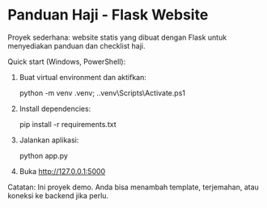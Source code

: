 # Panduan Haji - Flask Website

Proyek sederhana: website statis yang dibuat dengan Flask untuk menyediakan panduan dan checklist haji.

Quick start (Windows, PowerShell):

1. Buat virtual environment dan aktifkan:

   python -m venv .venv; .\.venv\Scripts\Activate.ps1

2. Install dependencies:

   pip install -r requirements.txt

3. Jalankan aplikasi:

   python app.py

4. Buka http://127.0.0.1:5000

Catatan: Ini proyek demo. Anda bisa menambah template, terjemahan, atau koneksi ke backend jika perlu.
